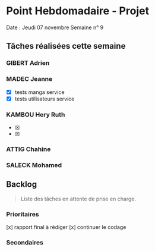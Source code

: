 # Point Hebdomadaire - Projet

Date : Jeudi 07 novembre
Semaine n° 9

## Tâches réalisées cette semaine

### GIBERT Adrien



### MADEC Jeanne
- [x] tests manga service
- [x] tests utilisateurs service

### KAMBOU Hery Ruth

- [x]   
- [x]

### ATTIG Chahine



### SALECK Mohamed


## Backlog

> Liste des tâches en attente de prise en charge.

### Prioritaires

[x] rapport final à rédiger
[x] continuer le codage 



### Secondaires